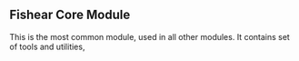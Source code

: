 ## Fishear Core Module ##

This is the most common module, used in all other modules.
It contains set of tools and utilities,